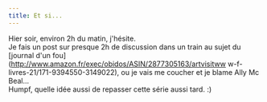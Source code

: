 ```yaml
---
title: Et si...
---
```


Hier soir, environ 2h du matin, j'hésite.  
Je fais un post sur presque 2h de discussion dans un train au sujet du
[journal d'un fou](http://www.amazon.fr/exec/obidos/ASIN/2877305163/artvisitww
w-f-livres-21/171-9394550-3149022), ou je vais me coucher et je blame Ally Mc
Beal...  
Humpf, quelle idée aussi de repasser cette série aussi tard. :)

